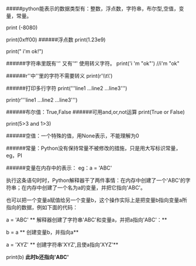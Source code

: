 #####python能表示的数据类型有：整数，浮点数，字符串，布尔型,空值，变量，常量。

print (-8080)

print(0xff00)
######浮点数
print(1.23e9)

print(" i'm ok!")

######字符串里既有'‘' 又有'“' 使用转义字符。
print('i \'m \"ok\"')     //i'm "ok"

######r''中''里的字符不需要转义
print(r'\\\t\\')

######打印多行字符
print('''line1
	...line2
	...line3''')
	
print(r'''line1
	...line2
	...line3''')

######布尔值：True,False
######可用and,or,not运算
print(True or False)

print(5>3 and 1>3)

######空值：一个特殊的值，用None表示，不能理解为0

######常量：Python没有保持常量不被修改的措施，只是用大写标识常量，eg，PI

######变量在内存中的表示：
eg：a = 'ABC'

执行这条语句时时，Python解释器干了两件事情：在内存中创建了一个'ABC'的字符串；在内存中创建了一个名为a的变量，并把它指向'ABC'。

也可以把一个变量a赋值给另一个变量b，这个操作实际上是把变量b指向变量a所指向的数据，例如下面的代码：

a = 'ABC'   **             解释器创建了字符串'ABC'和变量a，并把a指向'ABC'：**

b = a       **             创建变量b，并指向a**

a = 'XYZ'   **             创建字符串'XYZ',且使a指向'XYZ'**

print(b)    **此时b还指向'ABC'**
